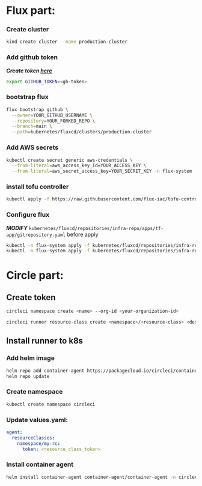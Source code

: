 # Flux part:
### Create cluster
```bash
kind create cluster --name production-cluster
```
### Add github token
***Create token [here](https://github.com/settings/tokens)***
```bash
export GITHUB_TOKEN=<gh-token>
```
### bootstrap flux
```bash
flux bootstrap github \
  --owner=YOUR_GITHUB_USERNAME \
  --repository=YOUR_FORKED_REPO \
  --branch=main \
  --path=kubernetes/fluxcd/clusters/production-cluster
```
### Add AWS secrets
```bash
kubectl create secret generic aws-credentials \
  --from-literal=aws_access_key_id=YOUR_ACCESS_KEY \
  --from-literal=aws_secret_access_key=YOUR_SECRET_KEY -n flux-system
```
### install tofu controller
```bash
kubectl apply -f https://raw.githubusercontent.com/flux-iac/tofu-controller/main/docs/release.yaml
```
### Configure flux 
***MODIFY*** `kubernetes/fluxcd/repositories/infra-repo/apps/tf-app/gitrepository.yaml` before apply
```bash
kubectl -n flux-system apply -f kubernetes/fluxcd/repositories/infra-repo/apps/tf-app/gitrepository.yaml
kubectl -n flux-system apply -f kubernetes/fluxcd/repositories/infra-repo/apps/tf-app/terraform.yaml
```
# Circle part:
## Create token
```bash
circleci namespace create <name> --org-id <your-organization-id>
```
```bash
circleci runner resource-class create <namespace>/<resource-class> <description> --generate-token
```
## Install runner to k8s

### Add helm image
```bash
helm repo add container-agent https://packagecloud.io/circleci/container-agent/helm
helm repo update
```

### Create namespace
```bash
kubectl create namespace circleci
```

### Update values.yaml:
```yaml
agent:
  resourceClasses:
    namespace/my-rc:
      token: <resource_class_token>
```
### Install container agent
```bash
helm install container-agent container-agent/container-agent -n circleci -f values.yaml
```